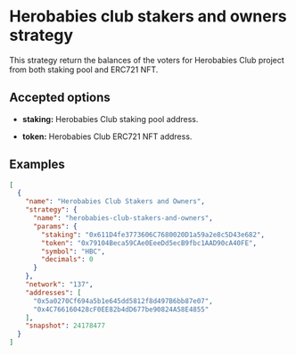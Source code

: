 # Herobabies club stakers and owners strategy

This strategy return the balances of the voters for Herobabies Club project from both staking pool and ERC721 NFT.

## Accepted options

- **staking:** Herobabies Club staking pool address.

- **token:** Herobabies Club ERC721 NFT address.

## Examples

```JSON
[
  {
    "name": "Herobabies Club Stakers and Owners",
    "strategy": {
      "name": "herobabies-club-stakers-and-owners",
      "params": {
        "staking": "0x611D4fe3773606C7680020D1a59a2e8c5D43e682",
        "token": "0x79104Beca59CAe0EeeDd5ecB9fbc1AAD90cA40FE",
        "symbol": "HBC",
        "decimals": 0
      }
    },
    "network": "137",
    "addresses": [
      "0x5a0270Cf694a5b1e645dd5812f8d497B6bb87e07",
      "0x4C766160428cF0EE82b4dD677be90824A58E4855"
    ],
    "snapshot": 24178477
  }
]
```
